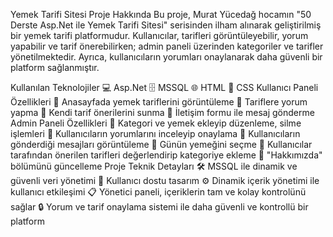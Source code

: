 Yemek Tarifi Sitesi
Proje Hakkında
Bu proje, Murat Yücedağ hocamın "50 Derste Asp.Net ile Yemek Tarifi Sitesi" serisinden ilham alınarak geliştirilmiş bir yemek tarifi platformudur. Kullanıcılar, tarifleri görüntüleyebilir, yorum yapabilir ve tarif önerebilirken; admin paneli üzerinden kategoriler ve tarifler yönetilmektedir. Ayrıca, kullanıcıların yorumları onaylanarak daha güvenli bir platform sağlanmıştır.


Kullanılan Teknolojiler
💻 Asp.Net
🗄️ MSSQL
🌐 HTML
🎨 CSS
Kullanıcı Paneli Özellikleri
🔸 Anasayfada yemek tariflerini görüntüleme
🔸 Tariflere yorum yapma
🔸 Kendi tarif önerilerini sunma
🔸 İletişim formu ile mesaj gönderme
Admin Paneli Özellikleri
🔹 Kategori ve yemek ekleyip düzenleme, silme işlemleri
🔹 Kullanıcıların yorumlarını inceleyip onaylama
🔹 Kullanıcıların gönderdiği mesajları görüntüleme
🔹 Günün yemeğini seçme
🔹 Kullanıcılar tarafından önerilen tarifleri değerlendirip kategoriye ekleme
🔹 "Hakkımızda" bölümünü güncelleme
Proje Teknik Detayları
🛠️ MSSQL ile dinamik ve güvenli veri yönetimi
📱 Kullanıcı dostu tasarım
⚙️ Dinamik içerik yönetimi ile kullanıcı etkileşimi
📋 Yönetici paneli, içeriklerin tam ve kolay kontrolünü sağlar
🔒 Yorum ve tarif onaylama sistemi ile daha güvenli ve kontrollü bir platform

